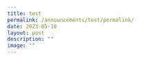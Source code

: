 ```yaml
---
title: test
permalink: /announcements/test/permalink/
date: 2023-05-18
layout: post
description: ""
image: ""
---
```

